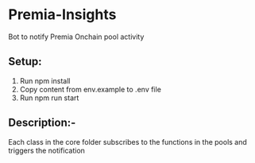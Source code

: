 # Premia-Insights
Bot to notify Premia Onchain pool activity

## Setup:
1) Run npm install
2) Copy content from env.example to .env file
3) Run npm run start

## Description:-
Each class in the core folder subscribes to the functions in the pools and triggers the notification
